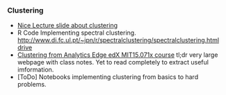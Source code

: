
### Clustering
- [Nice Lecture slide about clustering](http://cs.nyu.edu/~dsontag/courses/ml12/slides/lecture14.pdf)
- R Code Implementing spectral clustering. http://www.di.fc.ul.pt/~jpn/r/spectralclustering/spectralclustering.html   [drive](https://drive.google.com/file/d/0B0J1O2jMMERWZGRGTnlzYS1ZSzg/view?usp=drivesdk)
- [Clustering from Analytics Edge edX MIT15.071x course](https://rpubs.com/nishantsbi/93582) tl;dr very large webpage with class notes. Yet to read completely to extract useful imformation. 
- [ToDo] Notebooks implementing clustering from basics to hard problems. 